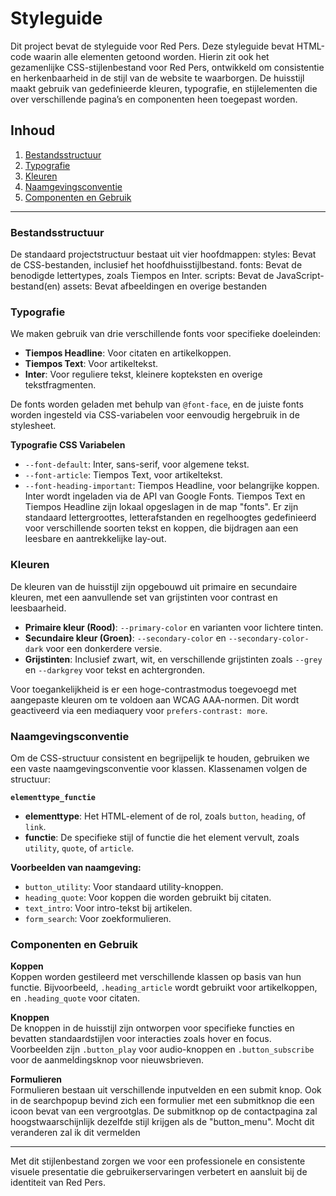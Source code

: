 # Styleguide

Dit project bevat de styleguide voor Red Pers. Deze styleguide bevat HTML-code waarin alle elementen getoond worden. Hierin zit ook het gezamenlijke CSS-stijlenbestand voor Red Pers, ontwikkeld om consistentie en herkenbaarheid in de stijl van de website te waarborgen. De huisstijl maakt gebruik van gedefinieerde kleuren, typografie, en stijlelementen die over verschillende pagina’s en componenten heen toegepast worden.

## Inhoud

1. [Bestandsstructuur](#bestandsstructuur)
2. [Typografie](#typografie)
3. [Kleuren](#kleuren)
4. [Naamgevingsconventie](#naamgevingsconventie)
5. [Componenten en Gebruik](#componenten-en-gebruik)

---

### Bestandsstructuur
De standaard projectstructuur bestaat uit vier hoofdmappen:
styles: Bevat de CSS-bestanden, inclusief het hoofdhuisstijlbestand.
fonts: Bevat de benodigde lettertypes, zoals Tiempos en Inter.
scripts: Bevat de JavaScript-bestand(en)
assets: Bevat afbeeldingen en overige bestanden

### Typografie

We maken gebruik van drie verschillende fonts voor specifieke doeleinden:

- **Tiempos Headline**: Voor citaten en artikelkoppen.
- **Tiempos Text**: Voor artikeltekst.
- **Inter**: Voor reguliere tekst, kleinere kopteksten en overige tekstfragmenten.

De fonts worden geladen met behulp van `@font-face`, en de juiste fonts worden ingesteld via CSS-variabelen voor eenvoudig hergebruik in de stylesheet.

**Typografie CSS Variabelen**
- `--font-default`: Inter, sans-serif, voor algemene tekst.
- `--font-article`: Tiempos Text, voor artikeltekst.
- `--font-heading-important`: Tiempos Headline, voor belangrijke koppen.
Inter wordt ingeladen via de API van Google Fonts. Tiempos Text en Tiempos Headline zijn lokaal opgeslagen in de map "fonts".
Er zijn standaard lettergroottes, letterafstanden en regelhoogtes gedefinieerd voor verschillende soorten tekst en koppen, die bijdragen aan een leesbare en aantrekkelijke lay-out.

### Kleuren

De kleuren van de huisstijl zijn opgebouwd uit primaire en secundaire kleuren, met een aanvullende set van grijstinten voor contrast en leesbaarheid.

- **Primaire kleur (Rood)**: `--primary-color` en varianten voor lichtere tinten.
- **Secundaire kleur (Groen)**: `--secondary-color` en `--secondary-color-dark` voor een donkerdere versie.
- **Grijstinten**: Inclusief zwart, wit, en verschillende grijstinten zoals `--grey` en `--darkgrey` voor tekst en achtergronden.

Voor toegankelijkheid is er een hoge-contrastmodus toegevoegd met aangepaste kleuren om te voldoen aan WCAG AAA-normen. Dit wordt geactiveerd via een mediaquery voor `prefers-contrast: more`.

### Naamgevingsconventie

Om de CSS-structuur consistent en begrijpelijk te houden, gebruiken we een vaste naamgevingsconventie voor klassen. Klassenamen volgen de structuur:

**`elementtype_functie`**

- **elementtype**: Het HTML-element of de rol, zoals `button`, `heading`, of `link`.
- **functie**: De specifieke stijl of functie die het element vervult, zoals `utility`, `quote`, of `article`.

**Voorbeelden van naamgeving:**
- `button_utility`: Voor standaard utility-knoppen.
- `heading_quote`: Voor koppen die worden gebruikt bij citaten.
- `text_intro`: Voor intro-tekst bij artikelen.
- `form_search`: Voor zoekformulieren.

### Componenten en Gebruik

**Koppen**  
Koppen worden gestileerd met verschillende klassen op basis van hun functie. Bijvoorbeeld, `.heading_article` wordt gebruikt voor artikelkoppen, en `.heading_quote` voor citaten. 

**Knoppen**  
De knoppen in de huisstijl zijn ontworpen voor specifieke functies en bevatten standaardstijlen voor interacties zoals hover en focus. Voorbeelden zijn `.button_play` voor audio-knoppen en `.button_subscribe` voor de aanmeldingsknop voor nieuwsbrieven.

**Formulieren**  
Formulieren bestaan uit verschillende inputvelden en een submit knop. Ook in de searchpopup bevind zich een formulier met een submitknop die een icoon bevat van een vergrootglas. De submitknop op de contactpagina zal hoogstwaarschijnlijk dezelfde stijl krijgen als de "button_menu". Mocht dit veranderen zal ik dit vermelden

---

Met dit stijlenbestand zorgen we voor een professionele en consistente visuele presentatie die gebruikerservaringen verbetert en aansluit bij de identiteit van Red Pers.

